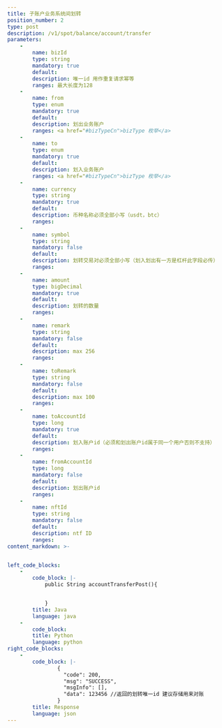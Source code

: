 ```yaml
---
title: 子账户业务系统间划转
position_number: 2
type: post
description: /v1/spot/balance/account/transfer
parameters:
    -
        name: bizId
        type: string
        mandatory: true
        default:
        description: 唯一id 用作重复请求幂等
        ranges: 最大长度为128
    -
        name: from
        type: enum
        mandatory: true
        default: 
        description: 划出业务账户
        ranges: <a href="#bizTypeCn">bizType 枚举</a>
    -
        name: to
        type: enum
        mandatory: true
        default: 
        description: 划入业务账户
        ranges: <a href="#bizTypeCn">bizType 枚举</a>
    -
        name: currency
        type: string
        mandatory: true
        default:
        description: 币种名称必须全部小写（usdt，btc）
        ranges:
    -
        name: symbol
        type: string
        mandatory: false
        default:
        description: 划转交易对必须全部小写（划入划出有一方是杠杆此字段必传）
        ranges:
    -
        name: amount
        type: bigDecimal
        mandatory: true
        default:
        description: 划转的数量
        ranges:
    -
        name: remark
        type: string
        mandatory: false
        default:
        description: max 256
        ranges:
    -
        name: toRemark
        type: string
        mandatory: false
        default:
        description: max 100
        ranges:
    -
        name: toAccountId
        type: long
        mandatory: true
        default:
        description: 划入账户id（必须和划出账户id属于同一个用户否则不支持）
        ranges:
    -
        name: fromAccountId
        type: long
        mandatory: false
        default:
        description: 划出账户id
        ranges:
    -
        name: nftId
        type: string
        mandatory: false
        default:
        description: ntf ID
        ranges:
content_markdown: >-


left_code_blocks:
    -
        code_block: |-
            public String accountTransferPost(){


            }
        title: Java
        language: java
    -
        code_block:
        title: Python
        language: python
right_code_blocks:
    -
        code_block: |-
                {
                  "code": 200,
                  "msg": "SUCCESS",
                  "msgInfo": [],
                  "data": 123456 //返回的划转唯一id 建议存储用来对账
                }
        title: Response
        language: json
---
```

